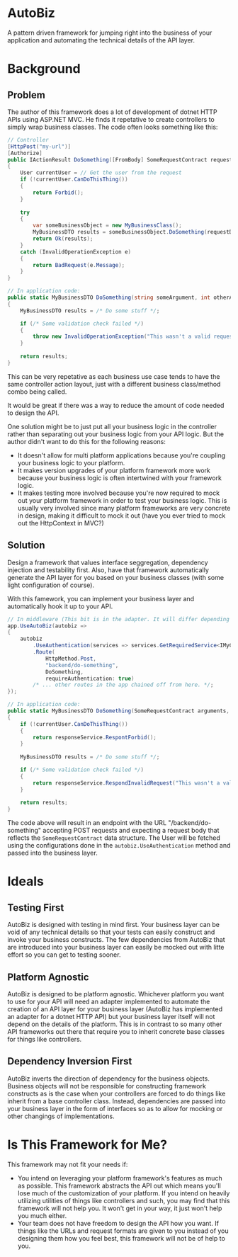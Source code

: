 # AutoBiz
A pattern driven framework for jumping right into the business of your application and automating the technical details of the API layer.

# Background

## Problem

The author of this framework does a lot of development of dotnet HTTP APIs using ASP.NET MVC. He finds it repetative to create controllers to simply wrap business classes. The code often looks something like this:

```cs
// Controller
[HttpPost("my-url")]
[Authorize]
public IActionResult DoSomething([FromBody] SomeRequestContract requestData)
{
    User currentUser = // Get the user from the request
    if (!currentUser.CanDoThisThing())
    {
        return Forbid();
    }
    
    try
    {
        var someBusinessObject = new MyBusinessClass();
        MyBusinessDTO results = someBusinessObject.DoSomething(requestData.SomeArgument, requestData.OtherArgument);
        return Ok(results);
    }
    catch (InvalidOperationException e)
    {
        return BadRequest(e.Message);
    }
}

// In application code:
public static MyBusinessDTO DoSomething(string someArgument, int otherArgument)
{
    MyBusinessDTO results = /* Do some stuff */;

    if (/* Some validation check failed */)
    {
        throw new InvalidOperationException("This wasn't a valid request");
    }
    
    return results;
}
```

This can be very repetative as each business use case tends to have the same controller action layout, just with a different business class/method combo being called.

It would be great if there was a way to reduce the amount of code needed to design the API.

One solution might be to just put all your business logic in the controller rather than separating out your business logic from your API logic. But the author didn't want to do this for the following reasons:

* It doesn't allow for multi platform applications because you're coupling your business logic to your platform.
* It makes version upgrades of your platform framework more work because your business logic is often intertwined with your framework logic.
* It makes testing more involved because you're now required to mock out your platform framework in order to test your business logic. This is usually very involved since many platform frameworks are very concrete in design, making it difficult to mock it out (have you ever tried to mock out the HttpContext in MVC?)

## Solution

Design a framework that values interface seggregation, dependency injection and testability first. Also, have that framework automatically generate the API layer for you based on your business classes (with some light configuration of course).

With this famework, you can implement your business layer and automatically hook it up to your API.

```cs
// In middleware (This bit is in the adapter. It will differ depending on your platform.):
app.UseAutoBiz(autobiz =>
{
    autobiz
        .UseAuthentication(services => services.GetRequiredService<IMyCurrentUserService>().GetCurrentUser());
        .Route(
            HttpMethod.Post,
            "backend/do-something",
            DoSomething,
            requireAuthentication: true)
        /* ... other routes in the app chained off from here. */;
});

// In application code:
public static MyBusinessDTO DoSomething(SomeRequestContract arguments, User currentUser, IResponseService responseService)
{
    if (!currentUser.CanDoThisThing())
    {
        return responseService.RespontForbid();
    }
    
    MyBusinessDTO results = /* Do some stuff */;

    if (/* Some validation check failed */)
    {
        return responseService.RespondInvalidRequest("This wasn't a valid request");
    }
    
    return results;
}
```

The code above will result in an endpoint with the URL "/backend/do-something" accepting POST requests and expecting a request body that reflects the `SomeRequestContract` data structure. The User will be fetched using the configurations done in the `autobiz.UseAuthentication` method and passed into the business layer.

# Ideals

## Testing First
AutoBiz is designed with testing in mind first. Your business layer can be void of any technical details so that your tests can easily construct and invoke your business constructs. The few dependencies from AutoBiz that are introduced into your business layer can easily be mocked out with litte effort so you can get to testing sooner.

## Platform Agnostic
AutoBiz is designed to be platform agnostic. Whichever platform you want to use for your API will need an adapter implemented to automate the creation of an API layer for your business layer (AutoBiz has implemented an adapter for a dotnet HTTP API) but your business layer itself will not depend on the details of the platform. This is in contrast to so many other API frameworks out there that require you to inherit concrete base classes for things like controllers.

## Dependency Inversion First
AutoBiz inverts the direction of dependency for the business objects. Business objects will not be responsible for constructing framework constructs as is the case when your controllers are forced to do things like inherit from a base controller class. Instead, dependencies are passed into your business layer in the form of interfaces so as to allow for mocking or other changings of implementations.

# Is This Framework for Me?

This framework may not fit your needs if:

* You intend on leveraging your platform framework's features as much as possible.
    This framework abstracts the API out which means you'll lose much of the customization of your platform. If you intend on heavily utilizing utilities of things like controllers and such, you may find that this framework will not help you. It won't get in your way, it just won't help you much either.
* Your team does not have freedom to design the API how you want.
    If things like the URLs and request formats are given to you instead of you designing them how you feel best, this framework will not be of help to you.